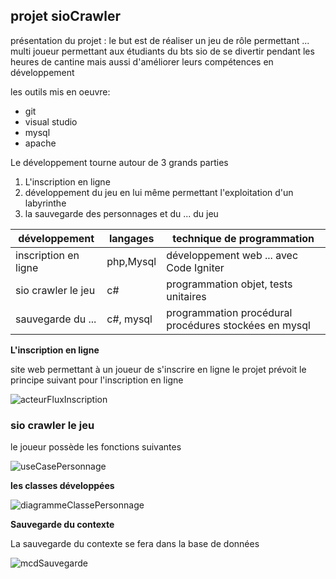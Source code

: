 ## projet sioCrawler ##

présentation du projet : le but est de réaliser un jeu de rôle permettant ... multi joueur permettant aux 
étudiants du bts sio de se divertir pendant les heures de cantine mais aussi d'améliorer leurs compétences en
développement 

les outils mis en oeuvre:

* git
* visual studio
* mysql
* apache

Le développement tourne autour de 3 grands parties

1. L'inscription en ligne
2. développement du jeu en lui même permettant l'exploitation d'un labyrinthe
3. la sauvegarde des personnages et du ... du jeu

|  **développement**  | **langages**|            **technique de programmation**           |
|---------------------|-------------|-----------------------------------------------------|
|inscription en ligne |php,Mysql    |développement web ... avec Code Igniter              |
|sio crawler le jeu   |c#           |programmation objet, tests unitaires                 |
|sauvegarde du ...    |c#, mysql    |programmation procédural procédures stockées en mysql|

**L'inscription en ligne**

site web permettant à un joueur de s'inscrire en ligne le projet prévoit le principe suivant pour l'inscription en ligne

![acteurFluxInscription](https://user-images.githubusercontent.com/63001648/93993255-cfb2b400-fd8e-11ea-95aa-9f7fd88d2b87.PNG)

### **sio crawler le jeu** ###

le joueur possède les fonctions suivantes

![useCasePersonnage](https://user-images.githubusercontent.com/63001648/93993253-cf1a1d80-fd8e-11ea-9a93-e4e0d21ce6e1.PNG)

**les classes développées**

![diagrammeClassePersonnage](https://user-images.githubusercontent.com/63001648/93993251-ce818700-fd8e-11ea-84cf-729f440d9c5d.PNG)

**Sauvegarde du contexte**

La sauvegarde du contexte se fera dans la base de données

![mcdSauvegarde](https://user-images.githubusercontent.com/63001648/93993252-cf1a1d80-fd8e-11ea-85b3-8d0eccf5703c.PNG)


